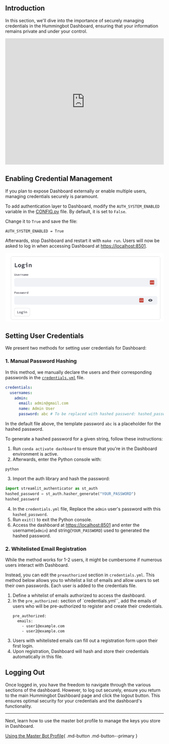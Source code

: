 ## Introduction

In this section, we'll dive into the importance of securely managing credentials in the Hummingbot Dashboard, ensuring that your information remains private and under your control.

<iframe style="width:100%; min-height:400px;" src="https://www.youtube.com/embed/VmlD_WQVe4M?si=esn1bc-d2Up-wase" frameborder="0" allow="accelerometer; autoplay; encrypted-media; gyroscope; picture-in-picture" allowfullscreen></iframe>


## Enabling Credential Management

If you plan to expose Dashboard externally or enable multiple users, managing credentials securely is paramount.

To add authentication layer to Dashboard, modify the `AUTH_SYSTEM_ENABLED` variable in the [CONFIG.py](https://github.com/hummingbot/dashboard/blob/main/CONFIG.py) file. By default, it is set to `False`. 

Change it to `True` and save the file:
```
AUTH_SYSTEM_ENABLED = True
```

Afterwards, stop Dashboard and restart it with `make run`. Users will now be asked to log in when accessing Dashboard at <https://localhost:8501>.

![](login.png)

## Setting User Credentials

We present two methods for setting user credentials for Dashboard:

### 1. Manual Password Hashing

In this method, we manually declare the users and their corresponding passwords in the [`credentials.yml`](https://github.com/hummingbot/dashboard/blob/main/credentials.yml) file.

```yaml
credentials:
  usernames:
    admin:
      email: admin@gmail.com
      name: Admin User
      password: abc # To be replaced with hashed password: hashed_passwords = stauth.Hasher(['abc', 'def']).generate()
```
In the default file above, the template password `abc` is a placeholder for the hashed password.

To generate a hashed password for a given string, follow these instructions:

1. Run `conda activate dashboard` to ensure that you're in the Dashboard environment is active.
2. Afterwards, enter the Python console with:
  ```
  python
  ```
3. Import the auth library and hash the password:
  ```python
  import streamlit_authenticator as st_auth
  hashed_password = st_auth.hasher_generate("YOUR_PASSWORD")
  hashed_password
  ```
4. In the `credentials.yml` file, Replace the `admin` user's password with this `hashed_password`.
3. Run `exit()` to exit the Python console.
4. Access the dashboard at <https://localhost:8501> and enter the username(`admin`) and string(`YOUR_PASSWORD`) used to generated the hashed password.


### 2. Whitelisted Email Registration

While the method works for 1-2 users, it might be cumbersome if numerous users interact with Dashboard. 

Instead, you can edit the `preauthorized` section in `credentials.yml`. This method below allows you to whitelist a list of emails and allow users to set their own passwords. Each user is added to the credentials file.

1. Define a whitelist of emails authorized to access the dashboard.
2. In the `pre_authorized:` section of `credentials.yml``, add the emails of users who will be pre-authorized to register and create their credentials.
    ```
    pre_authorized:
      emails:
        - user1@example.com
        - user2@example.com
    ```
3. Users with whitelisted emails can fill out a registration form upon their first login.
4. Upon registration, Dashboard will hash and store their credentials automatically in this file.


## Logging Out

Once logged in, you have the freedom to navigate through the various sections of the dashboard. However, to log out securely, ensure you return to the main Hummingbot Dashboard page and click the logout button. This ensures optimal security for your credentials and the dashboard's functionality.

---
Next, learn how to use the master bot profile to manage the keys you store in Dashboard.

[Using the Master Bot Profile](3-master-bot-profile.md){ .md-button .md-button--primary }
